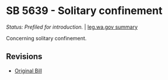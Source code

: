 # SB 5639 - Solitary confinement
*Status: Prefiled for introduction.* | [leg.wa.gov summary](https://app.leg.wa.gov/billsummary?BillNumber=5639&Year=2021)

Concerning solitary confinement.

## Revisions
* [Original Bill](1/)